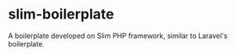 # slim-boilerplate

A boilerplate developed on Slim PHP framework, similar to Laravel's boilerplate.
